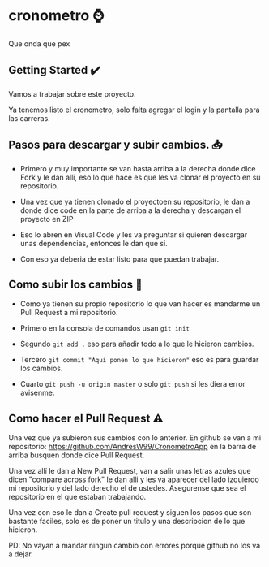 # cronometro ⌚ 

Que onda que pex

## Getting Started ✔️

Vamos a trabajar sobre este proyecto.

Ya tenemos listo el cronometro, solo falta agregar el login y la pantalla para las carreras.

## Pasos para descargar y subir cambios. 📥

* Primero y muy importante se van hasta arriba a la derecha donde dice Fork y le dan alli, eso lo que hace es que les va clonar el proyecto en su repositorio.

* Una vez que ya tienen clonado el proyectoen su repositorio, le dan a donde dice code en la parte de arriba a la derecha y descargan el proyecto en ZIP 

* Eso lo abren en Visual Code y les va preguntar si quieren descargar unas dependencias, entonces le dan que si.

* Con eso ya deberia de estar listo para que puedan trabajar. 

## Como subir los cambios 🔼

* Como ya tienen su propio repositorio lo que van hacer es mandarme un Pull Request a mi repositorio.

* Primero en la consola de comandos usan `git init`
* Segundo `git add .` eso para añadir todo a lo que le hicieron cambios.
* Tercero `git commit "Aqui ponen lo que hicieron"` eso es para guardar los cambios.
* Cuarto `git push -u origin master` o solo `git push` si les diera error avisenme. 

## Como hacer el Pull Request ⚠️

Una vez que ya subieron sus cambios con lo anterior. En github se van a mi repositorio: https://github.com/AndresW99/CronometroApp en la barra de arriba busquen donde dice Pull Request. 

Una vez allí le dan a New Pull Request, van a salir unas letras azules que dicen "compare across fork" le dan alli y les va aparecer del lado izquierdo mi repositorio y del lado derecho el de ustedes. Asegurense que sea el repositorio en el que estaban trabajando. 

Una vez con eso le dan a Create pull request y siguen los pasos que son bastante faciles, solo es de poner un titulo y una descripcion de lo que hicieron. 

PD: No vayan a mandar ningun cambio con errores porque github no los va a dejar. 
